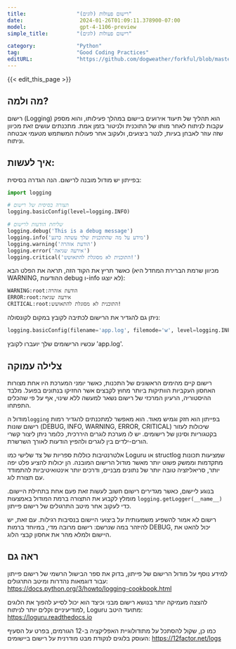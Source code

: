 ```yaml
---
title:                "רישום פעולות (לוגים)"
date:                  2024-01-26T01:09:11.378900-07:00
model:                 gpt-4-1106-preview
simple_title:         "רישום פעולות (לוגים)"

category:             "Python"
tag:                  "Good Coding Practices"
editURL:              "https://github.com/dogweather/forkful/blob/master/content/he/python/logging.md"
---
```


{{< edit_this_page >}}

## מה ולמה?
רישום (Logging) הוא תהליך של תיעוד אירועים ביישום במהלך פעילותו, והוא מספק עקבות לניתוח לאחר מותו של התוכנית ולניטור בזמן אמת. מתכנתים עושים זאת מכיוון שזה עוזר לאבחן בעיות, לנטר ביצועים, ולעקוב אחר פעולות המשתמש מטעמי אבטחה וניתוח.

## איך לעשות:
בפייתון יש מודול מובנה לרישום. הנה הגדרה בסיסית:
```Python
import logging

# תצורה בסיסית של רישום
logging.basicConfig(level=logging.INFO)

# שליחת הודעות לרישום
logging.debug('This is a debug message')
logging.info('מידע על מה שהתוכנית שלך עשתה כרגע')
logging.warning('הודעת אזהרה')
logging.error('אירעה שגיאה')
logging.critical('התוכנית לא מסוגלת להתאושש!')
```
כאשר תריץ את הקוד הזה, תראה את הפלט הבא (מכיוון שרמת הברירת המחדל היא WARNING, ההודעות debug ו-info לא יוצגו):
```
WARNING:root:הודעת אזהרה
ERROR:root:אירעה שגיאה
CRITICAL:root:התוכנית לא מסוגלת להתאושש!
```
ניתן גם להגדיר את הרישום לכתיבה לקובץ במקום לקונסולה:
```Python
logging.basicConfig(filename='app.log', filemode='w', level=logging.INFO)
```
עכשיו הרישומים שלך יועברו לקובץ 'app.log'.

## צלילה עמוקה
רישום קיים מהימים הראשונים של התכנות, כאשר יומני המערכת היו אחת מצורות האחסון העקביות הוותיקות ביותר מחוץ לקבצים אשר החזיקו בנתונים בפועל. מלבד ההיסטוריה, הרעיון המרכזי של רישום נשאר למעשה ללא שינוי, אף על פי שהכלים התפתחו.

מודול ה`logging` בפייתון הוא חזק וגמיש מאוד. הוא מאפשר למתכנתים להגדיר רמות רישום שונות (DEBUG, INFO, WARNING, ERROR, CRITICAL) שיכולות לעזור בקטגוריות וסינון של רישומים. יש לו מערכת לוגרים היררכית, כלומר ניתן ליצור קשרי הורים-ילדים בין לוגרים ולהפיץ הודעות לאורך השרשרת.

אלטרנטיבות כוללות ספריות של צד שלישי כמו Loguru או structlog שמציעות תכונות מתקדמות וממשק פשוט יותר מאשר מודול הרישום המובנה. הן יכולות להציע פלט יפה יותר, סריאליזציה טובה יותר של נתונים מבניים, ודרכים יותר אינטואיטיביות להתמודד עם תצורת לוג.

בנוגע ליישום, כאשר מגדירים רישום חשוב לעשות זאת פעם אחת בתחילת היישום. מומלץ לקבוע את התצורה ברמת המודול באמצעות `logging.getLogger(__name__)` כדי לעקוב אחר מיטב התרגולים של רישום פייתון.

רישום לא אמור להשפיע משמעותית על ביצועי היישום בנסיבות רגילות. עם זאת, יש להיזהר במה שנרשם: רישום מרובה מדי, במיוחד ברמות DEBUG, יכול להאט את היישום ולמלא מהר את אחסון קבצי הלוג.

## ראה גם
למידע נוסף על מודול הרישום של פייתון, בדוק את ספר הבישול הרשמי של רישום פייתון עבור דוגמאות נהדרות ומיטב התרגולים: https://docs.python.org/3/howto/logging-cookbook.html

להצצה מעמיקה יותר בנושא רישום מבני וכיצד הוא יכול לסייע להפוך את הלוגים למודיעיניים וקלים יותר לניתוח, Loguru מתועד היטב: https://loguru.readthedocs.io

כמו כן, שקול להסתכל על מתודולוגיית האפליקציה ב-12 הגורמים, בפרט על הסעיף העוסק בלוגים לנקודת מבט מודרנית על רישום ביישומים: https://12factor.net/logs
